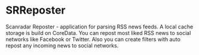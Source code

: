 SRReposter
==========
Scanradar Reposter - application for parsing RSS news feeds.
A local cache storage is build on CoreData.
You can repost most liked RSS news to social networks like Facebook or Twitter. Also you can create filters with auto repost any incoming news to social networks. 
